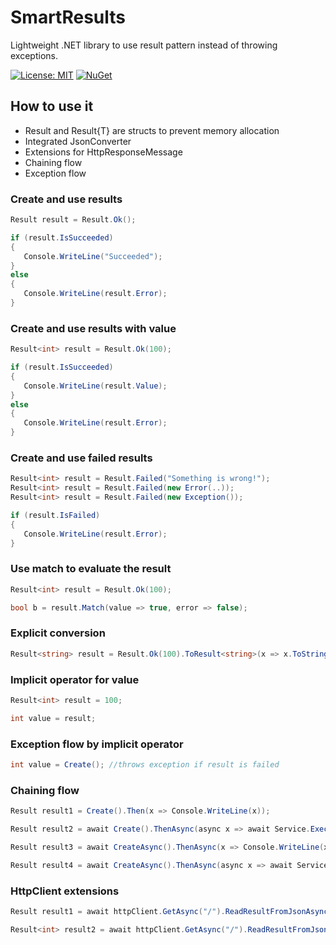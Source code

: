 # SmartResults
Lightweight .NET library to use result pattern instead of throwing exceptions.

[![License: MIT](https://img.shields.io/badge/License-MIT-yellow.svg)](https://opensource.org/licenses/MIT)
[![NuGet](https://img.shields.io/nuget/vpre/SmartResults.svg)](https://www.nuget.org/packages/SmartResults/)

## How to use it
- Result and Result{T} are structs to prevent memory allocation
- Integrated JsonConverter
- Extensions for HttpResponseMessage
- Chaining flow
- Exception flow

### Create and use results
```csharp
Result result = Result.Ok();

if (result.IsSucceeded)
{
   Console.WriteLine("Succeeded");
}
else
{
   Console.WriteLine(result.Error);
}
```

### Create and use results with value
```csharp
Result<int> result = Result.Ok(100);

if (result.IsSucceeded)
{
   Console.WriteLine(result.Value);
}
else
{
   Console.WriteLine(result.Error);
}
```

### Create and use failed results
```csharp
Result<int> result = Result.Failed("Something is wrong!");
Result<int> result = Result.Failed(new Error(..));
Result<int> result = Result.Failed(new Exception());

if (result.IsFailed)
{
   Console.WriteLine(result.Error);
}

```

### Use match to evaluate the result
```csharp
Result<int> result = Result.Ok(100);

bool b = result.Match(value => true, error => false);
```
### Explicit conversion

```csharp
Result<string> result = Result.Ok(100).ToResult<string>(x => x.ToString());
```

### Implicit operator for value

```csharp
Result<int> result = 100;

int value = result;
```

### Exception flow by implicit operator
```csharp
int value = Create(); //throws exception if result is failed
```

### Chaining flow

```csharp
Result result1 = Create().Then(x => Console.WriteLine(x));

Result result2 = await Create().ThenAsync(async x => await Service.ExecuteAsync(x));

Result result3 = await CreateAsync().ThenAsync(x => Console.WriteLine(x));

Result result4 = await CreateAsync().ThenAsync(async x => await Service.ExecuteAsync(x));
```

### HttpClient extensions

```csharp
Result result1 = await httpClient.GetAsync("/").ReadResultFromJsonAsync();

Result<int> result2 = await httpClient.GetAsync("/").ReadResultFromJsonAsync<int>();
```
